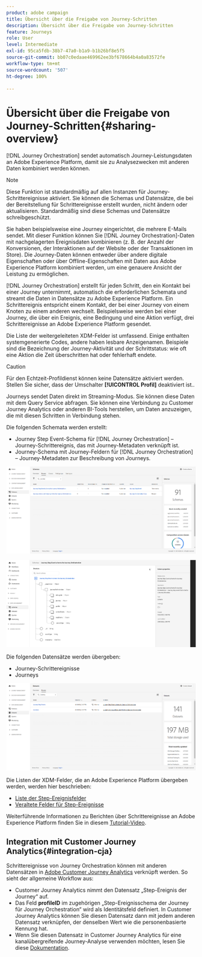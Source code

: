 ```yaml
---
product: adobe campaign
title: Übersicht über die Freigabe von Journey-Schritten
description: Übersicht über die Freigabe von Journey-Schritten
feature: Journeys
role: User
level: Intermediate
exl-id: 95ca5fdb-38b7-47a0-b1a9-b1b26bf8e5f5
source-git-commit: bb07c0edaae469962ee3bf678664b4a0a83572fe
workflow-type: tm+mt
source-wordcount: '507'
ht-degree: 100%

---
```


# Übersicht über die Freigabe von Journey-Schritten{#sharing-overview}

[!DNL Journey Orchestration] sendet automatisch Journey-Leistungsdaten an Adobe Experience Platform, damit sie zu Analysezwecken mit anderen Daten kombiniert werden können.

>[!NOTE]
>
>Diese Funktion ist standardmäßig auf allen Instanzen für Journey-Schrittereignisse aktiviert. Sie können die Schemas und Datensätze, die bei der Bereitstellung für Schrittereignisse erstellt wurden, nicht ändern oder aktualisieren. Standardmäßig sind diese Schemas und Datensätze schreibgeschützt.

Sie haben beispielsweise eine Journey eingerichtet, die mehrere E-Mails sendet. Mit dieser Funktion können Sie [!DNL Journey Orchestration]-Daten mit nachgelagerten Ereignisdaten kombinieren (z. B. der Anzahl der Konversionen, der Interaktionen auf der Website oder der Transaktionen im Store). Die Journey-Daten können entweder über andere digitale Eigenschaften oder über Offline-Eigenschaften mit Daten aus Adobe Experience Platform kombiniert werden, um eine genauere Ansicht der Leistung zu ermöglichen.

[!DNL Journey Orchestration] erstellt für jeden Schritt, den ein Kontakt bei einer Journey unternimmt, automatisch die erforderlichen Schemata und streamt die Daten in Datensätze zu Adobe Experience Platform. Ein Schrittereignis entspricht einem Kontakt, der bei einer Journey von einem Knoten zu einem anderen wechselt. Beispielsweise werden bei einer Journey, die über ein Ereignis, eine Bedingung und eine Aktion verfügt, drei Schrittereignisse an Adobe Experience Platform gesendet.

Die Liste der weitergeleiteten XDM-Felder ist umfassend. Einige enthalten systemgenerierte Codes, andere haben lesbare Anzeigenamen. Beispiele sind die Bezeichnung der Journey-Aktivität und der Schrittstatus: wie oft eine Aktion die Zeit überschritten hat oder fehlerhaft endete.

>[!CAUTION]
>
>Für den Echtzeit-Profildienst können keine Datensätze aktiviert werden. Stellen Sie sicher, dass der Umschalter **[!UICONTROL Profil]** deaktiviert ist..

Journeys sendet Daten direkt im Streaming-Modus. Sie können diese Daten mit dem Query Service abfragen. Sie können eine Verbindung zu Customer Journey Analytics oder anderen BI-Tools herstellen, um Daten anzuzeigen, die mit diesen Schritten in Verbindung stehen.

Die folgenden Schemata werden erstellt:

* Journey Step Event-Schema für [!DNL Journey Orchestration] – Journey-Schrittereignis, das mit Journey-Metadaten verknüpft ist.
* Journey-Schema mit Journey-Feldern für [!DNL Journey Orchestration] – Journey-Metadaten zur Beschreibung von Journeys.

![](../assets/sharing1.png)

![](../assets/sharing2.png)

Die folgenden Datensätze werden übergeben:

* Journey-Schrittereignisse
* Journeys

![](../assets/sharing3.png)

Die Listen der XDM-Felder, die an Adobe Experience Platform übergeben werden, werden hier beschrieben:

* [Liste der Step-Ereignisfelder](../building-journeys/sharing-field-list.md)
* [Veraltete Felder für Step-Ereignisse](../building-journeys/sharing-legacy-fields.md)

Weiterführende Informationen zu Berichten über Schrittereignisse an Adobe Experience Platform finden Sie in diesem [Tutorial-Video](https://experienceleague.adobe.com/docs/journey-orchestration-learn/tutorials/reporsting-step-events-to-adobe-experience-platform.html?lang=de).

## Integration mit Customer Journey Analytics{#integration-cja}

Schrittereignisse von Journey Orchestration können mit anderen Datensätzen in [Adobe Customer Journey Analytics](https://experienceleague.adobe.com/docs/analytics-platform/using/cja-overview/cja-overview.html?lang=de) verknüpft werden. So sieht der allgemeine Workflow aus:

* Customer Journey Analytics nimmt den Datensatz „Step-Ereignis der Journey“ auf.
* Das Feld **profileID** im zugehörigen „Step-Ereignisschema der Journey für Journey Orchestration“ wird als Identitätsfeld definiert. In Customer Journey Analytics können Sie diesen Datensatz dann mit jedem anderen Datensatz verknüpfen, der denselben Wert wie die personenbasierte Kennung hat.
* Wenn Sie diesen Datensatz in Customer Journey Analytics für eine kanalübergreifende Journey-Analyse verwenden möchten, lesen Sie diese [Dokumentation](https://experienceleague.adobe.com/docs/analytics-platform/using/cja-usecases/cross-channel.html?lang=de).
